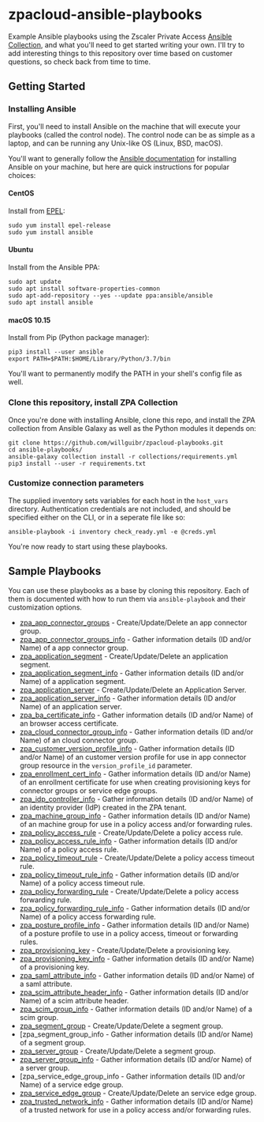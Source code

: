 # zpacloud-ansible-playbooks

Example Ansible playbooks using the Zscaler Private Access
[Ansible Collection](https://github.com/willguibr/zpacloud-ansible), and what you'll need to get started writing your own. I'll try to add interesting things to this repository over time based on customer questions, so check back from time to time.

## Getting Started

### Installing Ansible

First, you'll need to install Ansible on the machine that will execute your playbooks (called the control node).  The control node can be as simple as a laptop, and can be running any Unix-like OS (Linux, BSD, macOS).

You'll want to generally follow the
[Ansible documentation](https://docs.ansible.com/ansible/latest/installation_guide/intro_installation.html#installing-the-control-node)
for installing Ansible on your machine, but here are quick instructions for popular choices:

#### CentOS

Install from [EPEL](https://fedoraproject.org/wiki/EPEL):

```
sudo yum install epel-release
sudo yum install ansible
```

#### Ubuntu

Install from the Ansible PPA:

```
sudo apt update
sudo apt install software-properties-common
sudo apt-add-repository --yes --update ppa:ansible/ansible
sudo apt install ansible
```

#### macOS 10.15

Install from Pip (Python package manager):

```
pip3 install --user ansible
export PATH=$PATH:$HOME/Library/Python/3.7/bin
```

You'll want to permanently modify the PATH in your shell's config file as well.

### Clone this repository, install ZPA Collection

Once you're done with installing Ansible, clone this repo, and install the ZPA collection from Ansible Galaxy as well as the Python modules it depends on:

```
git clone https://github.com/willguibr/zpacloud-playbooks.git
cd ansible-playbooks/
ansible-galaxy collection install -r collections/requirements.yml
pip3 install --user -r requirements.txt
```

### Customize connection parameters

The supplied inventory sets variables for each host in the `host_vars` directory.  Authentication credentials are not included, and should be specified either on the CLI, or in a seperate file like so:

```
ansible-playbook -i inventory check_ready.yml -e @creds.yml
```

You're now ready to start using these playbooks.

## Sample Playbooks

You can use these playbooks as a base by cloning this repository.  Each of them is documented with how to run them via
`ansible-playbook` and their customization options.

- [zpa_app_connector_groups](https://willguibr.github.io/zpacloud-ansible/modules/zpa_app_connector_groups.html) - Create/Update/Delete an app connector group.
- [zpa_app_connector_groups_info](https://willguibr.github.io/zpacloud-ansible/modules/zpa_app_connector_groups_info.html) - Gather information details (ID and/or Name) of a app connector group.
- [zpa_application_segment](https://willguibr.github.io/zpacloud-ansible/modules/zpa_application_segment.html) - Create/Update/Delete an application segment.
- [zpa_application_segment_info](https://willguibr.github.io/zpacloud-ansible/modules/zpa_application_segment_info.html) - Gather information details (ID and/or Name) of a application segment.
- [zpa_application_server](https://willguibr.github.io/zpacloud-ansible/modules/zpa_application_server.html) - Create/Update/Delete an Application Server.
- [zpa_application_server_info](https://willguibr.github.io/zpacloud-ansible/modules/zpa_application_server_info.html) - Gather information details (ID and/or Name) of an application server.
- [zpa_ba_certificate_info](https://willguibr.github.io/zpacloud-ansible/modules/zpa_ba_certificate_info.html) - Gather information details (ID and/or Name) of an browser access certificate.
- [zpa_cloud_connector_group_info](https://willguibr.github.io/zpacloud-ansible/modules/zpa_cloud_connector_group_info.html) - Gather information details (ID and/or Name) of an cloud connector group.
- [zpa_customer_version_profile_info](https://willguibr.github.io/zpacloud-ansible/modules/zpa_customer_version_profile_info.html) - Gather information details (ID and/or Name) of an customer version profile for use in app connector group resource in the `version_profile_id` parameter.
- [zpa_enrollment_cert_info](https://willguibr.github.io/zpacloud-ansible/modules/zpa_enrollment_cert_info.html) - Gather information details (ID and/or Name) of an enrollment certificate for use when creating provisioning keys for connector groups or service edge groups.
- [zpa_idp_controller_info](https://willguibr.github.io/zpacloud-ansible/modules/zpa_idp_controller_info.html) - Gather information details (ID and/or Name) of an identity provider (IdP) created in the ZPA tenant.
- [zpa_machine_group_info](https://willguibr.github.io/zpacloud-ansible/modules/zpa_machine_group_info.html) - Gather information details (ID and/or Name) of an machine group for use in a policy access and/or forwarding rules.
- [zpa_policy_access_rule](https://willguibr.github.io/zpacloud-ansible/modules/zpa_policy_access_rule.html) - Create/Update/Delete a policy access rule.
- [zpa_policy_access_rule_info](https://willguibr.github.io/zpacloud-ansible/modules/zpa_policy_access_rule_info.html) - Gather information details (ID and/or Name) of a policy access rule.
- [zpa_policy_timeout_rule](https://willguibr.github.io/zpacloud-ansible/modules/zpa_policy_timeout_rule.html) - Create/Update/Delete a policy access timeout rule.
- [zpa_policy_timeout_rule_info](https://willguibr.github.io/zpacloud-ansible/modules/zpa_policy_timeout_rule_info.html) - Gather information details (ID and/or Name) of a policy access timeout rule.
- [zpa_policy_forwarding_rule](https://willguibr.github.io/zpacloud-ansible/modules/zpa_policy_forwarding_rule.html) - Create/Update/Delete a policy access forwarding rule.
- [zpa_policy_forwarding_rule_info](https://willguibr.github.io/zpacloud-ansible/modules/zpa_policy_forwarding_rule_info.html) - Gather information details (ID and/or Name) of a policy access forwarding rule.
- [zpa_posture_profile_info](https://willguibr.github.io/zpacloud-ansible/modules/zpa_posture_profile_info.html) - Gather information details (ID and/or Name) of a posture profile to use in a policy access, timeout or forwarding rules.
- [zpa_provisioning_key](https://willguibr.github.io/zpacloud-ansible/modules/zpa_provisioning_key.html) - Create/Update/Delete a provisioning key.
- [zpa_provisioning_key_info](https://willguibr.github.io/zpacloud-ansible/modules/zpa_provisioning_key_info.html) - Gather information details (ID and/or Name) of a provisioning key.
- [zpa_saml_attribute_info](https://willguibr.github.io/zpacloud-ansible/modules/zpa_saml_attribute_info.html) - Gather information details (ID and/or Name) of a saml attribute.
- [zpa_scim_attribute_header_info](https://willguibr.github.io/zpacloud-ansible/modules/zpa_scim_attribute_header_info.html) - Gather information details (ID and/or Name) of a scim attribute header.
- [zpa_scim_group_info](https://willguibr.github.io/zpacloud-ansible/modules/zpa_scim_group_info.html) - Gather information details (ID and/or Name) of a scim group.
- [zpa_segment_group](https://willguibr.github.io/zpacloud-ansible/modules/zpa_segment_group.html) - Create/Update/Delete a segment group.
- [zpa_segment_group_info - Gather information details (ID and/or Name) of a segment group.
- [zpa_server_group](https://willguibr.github.io/zpacloud-ansible/modules/zpa_server_group.html) - Create/Update/Delete a segment group.
- [zpa_server_group_info](https://willguibr.github.io/zpacloud-ansible/modules/zpa_server_group_info.html) - Gather information details (ID and/or Name) of a server group.
- [zpa_service_edge_group_info - Gather information details (ID and/or Name) of a service edge group.
- [zpa_service_edge_group](https://willguibr.github.io/zpacloud-ansible/modules/zpa_service_edge_group.html) - Create/Update/Delete an service edge group.
- [zpa_trusted_network_info](https://willguibr.github.io/zpacloud-ansible/modules/zpa_trusted_network_info.html) - Gather information details (ID and/or Name) of a trusted network for use in a policy access and/or forwarding rules.
